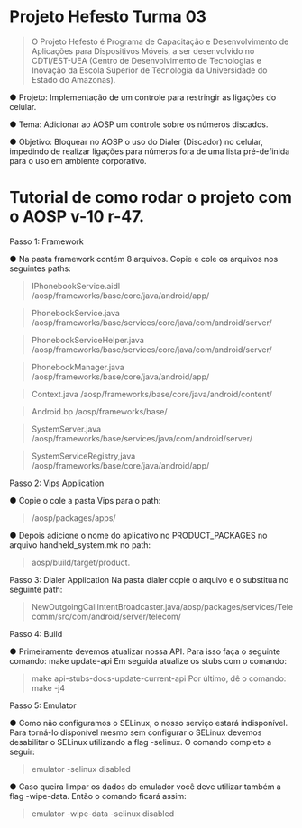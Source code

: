 # Projeto Hefesto Turma 03
> O Projeto Hefesto é Programa de Capacitação e Desenvolvimento de Aplicações para Dispositivos Móveis, a ser desenvolvido no CDTI/EST-UEA (Centro de Desenvolvimento de Tecnologias e Inovação da Escola Superior de Tecnologia da Universidade do Estado do Amazonas).

 ● Projeto: Implementação de um controle para restringir as ligações do celular.
 
 ● Tema: Adicionar ao AOSP um controle sobre os números discados.
 
 ● Objetivo: Bloquear no AOSP o uso do Dialer (Discador) no celular, impedindo de realizar ligações para números fora de uma lista pré-definida para o uso em ambiente corporativo.

# Tutorial de como rodar o projeto com o AOSP v-10 r-47.

Passo 1: Framework

● Na pasta framework contém 8 arquivos. Copie e cole os arquivos nos
seguintes paths:

> IPhonebookService.aidl
/aosp/frameworks/base/core/java/android/app/

>  PhonebookService.java
/aosp/frameworks/base/services/core/java/com/android/server/

> PhonebookServiceHelper.java
/aosp/frameworks/base/services/core/java/com/android/server/

> PhonebookManager.java
/aosp/frameworks/base/core/java/android/app/

> Context.java
/aosp/frameworks/base/core/java/android/content/

> Android.bp
/aosp/frameworks/base/

> SystemServer.java
/aosp/frameworks/base/services/java/com/android/server/

> SystemServiceRegistry,java
/aosp/frameworks/base/core/java/android/app/

Passo 2: Vips Application

● Copie o cole a pasta Vips para o path:

> /aosp/packages/apps/

● Depois adicione o nome do aplicativo no PRODUCT_PACKAGES no arquivo
handheld_system.mk no path:

> aosp/build/target/product.

Passo 3: Dialer Application Na pasta dialer copie o arquivo e o substitua no seguinte path:

> NewOutgoingCallIntentBroadcaster.java/aosp/packages/services/Telecomm/src/com/android/server/telecom/

Passo 4: Build

● Primeiramente devemos atualizar nossa API. Para isso faça o seguinte comando:
make update-api Em seguida atualize os stubs com o comando:

>make api-stubs-docs-update-current-api Por último, dê o comando: make -j4

Passo 5: Emulator

● Como não configuramos o SELinux, o nosso serviço estará indisponível. Para torná-lo disponível mesmo sem configurar o SELinux devemos desabilitar o SELinux
utilizando a flag -selinux. O comando completo a seguir: 

>emulator -selinux disabled

● Caso queira limpar os dados do emulador você deve utilizar também a flag -wipe-data. Então o comando ficará assim:

>emulator -wipe-data -selinux disabled
